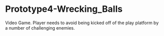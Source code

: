 # Prototype4-Wrecking_Balls
 Video Game. Player needs to avoid being kicked off of the play platform by a number of challenging enemies.
